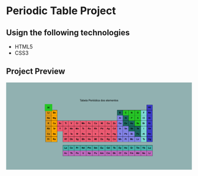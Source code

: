 <h1>Periodic Table Project</h1>
<h2>Usign the following technologies</h2>

<ul>
    <li>HTML5</li>
    <li>CSS3</li>
</ul>


<h2>Project Preview</h2>
<img src="assets/images/preview-image.png">
